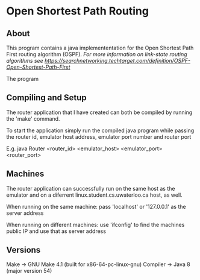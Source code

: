 Open Shortest Path Routing
==========================

About
-----

This program contains a java implemententation for the Open Shortest Path First routing algorithm (OSPF). 
*For more information on link-state routing algorithms see https://searchnetworking.techtarget.com/definition/OSPF-Open-Shortest-Path-First*

The program 


Compiling and Setup
-------------------

The router application that I have created can both be compiled by running the 
'make' command. 

To start the application simply run the compiled java program while passing
the router id, emulator host address, emulator port number and router port

E.g. java Router <router_id> <emulator_host> <emulator_port> <router_port>

Machines
--------

The router application can successfully run on the same host as the emulator and on
a diferrent linux.student.cs.uwaterloo.ca host, as well.

When running on the same machine: pass 'localhost' or '127.0.0.1' as the server address

When running on different machines: use 'ifconfig' to find the machines public IP and use that as server address

Versions
--------

Make -> GNU Make 4.1 (built for x86-64-pc-linux-gnu)
Compiler -> Java 8 (major version 54)

